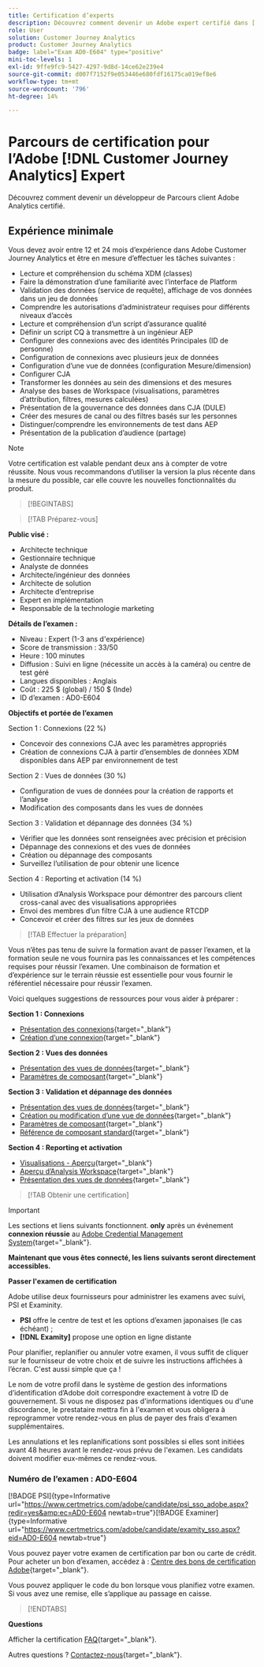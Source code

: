 ```yaml
---
title: Certification d’experts
description: Découvrez comment devenir un Adobe expert certifié dans [!DNL Customer Journey Analytics]
role: User
solution: Customer Journey Analytics
product: Customer Journey Analytics
badge: label="Exam AD0-E604" type="positive"
mini-toc-levels: 1
exl-id: 9ffe9fc9-5427-4297-9d8d-14ce62e239e4
source-git-commit: d007f7152f9e053446e680fdf16175ca019ef8e6
workflow-type: tm+mt
source-wordcount: '796'
ht-degree: 14%

---
```


# Parcours de certification pour l’Adobe [!DNL Customer Journey Analytics] Expert

Découvrez comment devenir un développeur de Parcours client Adobe Analytics certifié.

## Expérience minimale

Vous devez avoir entre 12 et 24 mois d’expérience dans Adobe Customer Journey Analytics et être en mesure d’effectuer les tâches suivantes :

* Lecture et compréhension du schéma XDM (classes)
* Faire la démonstration d’une familiarité avec l’interface de Platform
* Validation des données (service de requête), affichage de vos données dans un jeu de données
* Comprendre les autorisations d’administrateur requises pour différents niveaux d’accès
* Lecture et compréhension d’un script d’assurance qualité
* Définir un script CQ à transmettre à un ingénieur AEP
* Configurer des connexions avec des identités Principales (ID de personne)
* Configuration de connexions avec plusieurs jeux de données
* Configuration d’une vue de données (configuration Mesure/dimension)
* Configurer CJA
* Transformer les données au sein des dimensions et des mesures
* Analyse des bases de Workspace (visualisations, paramètres d’attribution, filtres, mesures calculées)
* Présentation de la gouvernance des données dans CJA (DULE)
* Créer des mesures de canal ou des filtres basés sur les personnes
* Distinguer/comprendre les environnements de test dans AEP
* Présentation de la publication d’audience (partage)

>[!NOTE]
>
>Votre certification est valable pendant deux ans à compter de votre réussite. Nous vous recommandons d’utiliser la version la plus récente dans la mesure du possible, car elle couvre les nouvelles fonctionnalités du produit.

>[!BEGINTABS]

>[!TAB Préparez-vous]

**Public visé :**

* Architecte technique
* Gestionnaire technique
* Analyste de données
* Architecte/ingénieur des données
* Architecte de solution
* Architecte d’entreprise
* Expert en implémentation
* Responsable de la technologie marketing

**Détails de l’examen :**

* Niveau : Expert (1-3 ans d&#39;expérience)
* Score de transmission : 33/50
* Heure : 100 minutes
* Diffusion : Suivi en ligne (nécessite un accès à la caméra) ou centre de test géré
* Langues disponibles : Anglais
* Coût : 225 $ (global) / 150 $ (Inde)
* ID d’examen : AD0-E604

**Objectifs et portée de l’examen**

Section 1 : Connexions (22 %)

* Concevoir des connexions CJA avec les paramètres appropriés
* Création de connexions CJA à partir d’ensembles de données XDM disponibles dans AEP par environnement de test

Section 2 : Vues de données (30 %)

* Configuration de vues de données pour la création de rapports et l’analyse
* Modification des composants dans les vues de données

Section 3 : Validation et dépannage des données (34 %)

* Vérifier que les données sont renseignées avec précision et précision
* Dépannage des connexions et des vues de données
* Création ou dépannage des composants
* Surveillez l’utilisation de pour obtenir une licence

Section 4 : Reporting et activation (14 %)

* Utilisation d’Analysis Workspace pour démontrer des parcours client cross-canal avec des visualisations appropriées
* Envoi des membres d’un filtre CJA à une audience RTCDP
* Concevoir et créer des filtres sur les jeux de données

>[!TAB Effectuer la préparation]

Vous n’êtes pas tenu de suivre la formation avant de passer l’examen, et la formation seule ne vous fournira pas les connaissances et les compétences requises pour réussir l’examen. Une combinaison de formation et d’expérience sur le terrain réussie est essentielle pour vous fournir le référentiel nécessaire pour réussir l’examen.

Voici quelques suggestions de ressources pour vous aider à préparer :

**Section 1 : Connexions**

* [Présentation des connexions](https://experienceleague.adobe.com/docs/analytics-platform/using/cja-connections/overview.html?lang=fr){target="_blank"}
* [Création d’une connexion](https://experienceleague.adobe.com/docs/analytics-platform/using/cja-connections/create-connection.html?lang=fr){target="_blank"}

**Section 2 : Vues des données**

* [Présentation des vues de données](https://experienceleague.adobe.com/docs/analytics-platform/using/cja-dataviews/data-views.html?lang=fr){target="_blank"}
* [Paramètres de composant](https://experienceleague.adobe.com/docs/analytics-platform/using/cja-dataviews/component-settings/overview.html?lang=fr){target="_blank"}

**Section 3 : Validation et dépannage des données**

* [Présentation des vues de données](https://experienceleague.adobe.com/docs/analytics-platform/using/cja-dataviews/data-views.html?lang=fr){target="_blank"}
* [Création ou modification d’une vue de données](https://experienceleague.adobe.com/docs/analytics-platform/using/cja-dataviews/create-dataview.html?lang=fr){target="_blank"}
* [Paramètres de composant](https://experienceleague.adobe.com/docs/analytics-platform/using/cja-dataviews/component-settings/overview.html?lang=fr){target="_blank"}
* [Référence de composant standard](https://experienceleague.adobe.com/docs/analytics-platform/using/cja-dataviews/component-reference.html?lang=fr){target="_blank"}

**Section 4 : Reporting et activation**

* [Visualisations - Aperçu](https://experienceleague.adobe.com/docs/analytics-platform/using/cja-workspace/visualizations/freeform-analysis-visualizations.html?lang=en){target="_blank"}
* [Aperçu d’Analysis Workspace](https://experienceleague.adobe.com/docs/analytics-platform/using/cja-workspace/home.html?lang=en){target="_blank"}
* [Présentation des vues de données](https://experienceleague.adobe.com/docs/analytics-platform/using/cja-dataviews/data-views.html?lang=fr){target="_blank"}

>[!TAB Obtenir une certification]

>[!IMPORTANT]
>
>Les sections et liens suivants fonctionnent. **only**  après un événement **connexion réussie** au [Adobe Credential Management System](http://www.certmetrics.com/adobe){target="_blank"}.


**Maintenant que vous êtes connecté, les liens suivants seront directement accessibles.**

**Passer l&#39;examen de certification**

Adobe utilise deux fournisseurs pour administrer les examens avec suivi, PSI et Examinity.

* **PSI** offre le centre de test et les options d’examen japonaises (le cas échéant) ;
* **[!DNL Examity]** propose une option en ligne distante

Pour planifier, replanifier ou annuler votre examen, il vous suffit de cliquer sur le fournisseur de votre choix et de suivre les instructions affichées à l’écran. C&#39;est aussi simple que ça !

Le nom de votre profil dans le système de gestion des informations d’identification d’Adobe doit correspondre exactement à votre ID de gouvernement. Si vous ne disposez pas d&#39;informations identiques ou d&#39;une discordance, le prestataire mettra fin à l&#39;examen et vous obligera à reprogrammer votre rendez-vous en plus de payer des frais d&#39;examen supplémentaires.

Les annulations et les replanifications sont possibles si elles sont initiées avant 48 heures avant le rendez-vous prévu de l&#39;examen. Les candidats doivent modifier eux-mêmes ce rendez-vous.

### Numéro de l’examen : AD0-E604

[!BADGE PSI]{type=Informative url="https://www.certmetrics.com/adobe/candidate/psi_sso_adobe.aspx?redir=yes&amp;ec=AD0-E604 newtab=true"}[!BADGE Examiner]{type=Informative url="https://www.certmetrics.com/adobe/candidate/examity_sso.aspx?eid=AD0-E604 newtab=true"}

Vous pouvez payer votre examen de certification par bon ou carte de crédit. Pour acheter un bon d’examen, accédez à : [Centre des bons de certification Adobe](https://market.xvoucher.com/adobe/global){target="_blank"}.

Vous pouvez appliquer le code du bon lorsque vous planifiez votre examen. Si vous avez une remise, elle s’applique au passage en caisse.

>[!ENDTABS]

**Questions**

Afficher la certification [FAQ](https://experienceleague.adobe.com/docs/certification/certification/faq.html?lang=en){target="_blank"}.

Autres questions ? [Contactez-nous](mailto:certif@adobe.com){target="_blank"}.
